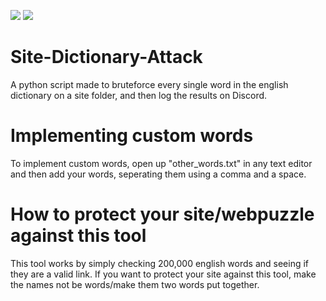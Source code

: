 [![](https://img.shields.io/badge/release-1.0.0-blue)](https://github.com/fosterchild1/Site-Dictionary-Attack/releases/latest)
[![](https://img.shields.io/badge/made%20for%20webpuzzles-green)]()
# Site-Dictionary-Attack
A python script made to bruteforce every single word in the english dictionary on a site folder, and then log the results on Discord.

# Implementing custom words
To implement custom words, open up "other_words.txt" in any text editor and then add your words, seperating them using a comma and a space.

# How to protect your site/webpuzzle against this tool
This tool works by simply checking 200,000 english words and seeing if they are a valid link. If you want to protect your site against this tool, make the names not be words/make them two words put together.
